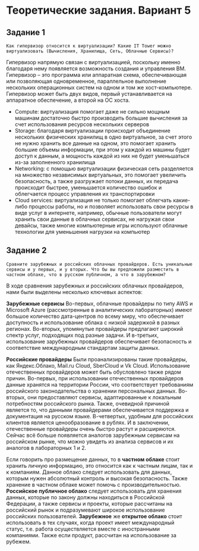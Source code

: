 # Теоретические задания. Вариант 5
## Задание 1
`Как гипервизор относится к виртуализации? Какие IT Tower можно виртуализовать (Вычисления, Хранилища, Сеть, Облачные Сервисы)?`

Гипервизор напрямую связан с виртуализацией, поскольку именно благодаря нему появляется возможность создания и управления ВМ. Гипервизор – это программа или аппаратная схема, обеспечивающая или позволяющая одновременное, параллельное выполнение нескольких операционных систем на одном и том же хост-компьютере. Гипервизор может быть двух видов, первый устанавливается на аппаратное обеспечение, а второй на ОС хоста.
 - Compute: виртуализация помогает даже не сильно мощным машинам достаточно быстро производить большие вычисления за счет использования ресурсов нескольких серверов
 - Storage: благодаря виртуализации происходит объединение нескольких физических хранилищ в одно виртуальное, за счет этого не нужно хранить все данные на одном, это помогает хранить большие объемы информации, при этом у каждой из машины будет доступ к данным, а мощность каждой из них не будет уменьшаться из-за заполненного хранилища
 - Networking: с помощью виртуализации физическая сеть разделяется на множество независимых виртуальных, это помогает увеличить безопасность, а также разгружает потоки данных, их передача происходит быстрее, уменьшается количество ошибок и облегчается процесс управления их транспортировки
 - Cloud services: виртуализация не только помогает облегчать какие-либо процессы работы, но и позволяет использовать свои ресурсы в виде услуг в интернете, например, обычные пользователи могут хранить свои данные в облачных сервисах, не нагружая свои девайсы, также многие компьютерные игры используют облачные технологии для уменьшения нагрузки на компьютер

## Задание 2
`Сравните зарубежных и российских облачных провайдеров. Есть уникальные сервисы и у первых, и у вторых. Что бы вы предложили разместить в частном облаке, что в русском публичном, а что в зарубежном?`

В ходе сравнения зарубежных и российских облачных провайдеров, нами были выделены несколько ключевых аспектов:

**Зарубежные сервисы**
Во-первых, облачные провайдеры по типу AWS и Microsoft Azure (рассмотренные в аналитических лабораторных) имеют большое количество дата-центров по всему миру, что обеспечивает доступность и использование облака с низкой задержкой в разных регионах.
Во-вторых, упомянутые провайдеры предлагают широкий спектр услуг, подходящих под разные задачи.
И в-третьих, использование зарубежных провайдеров обеспечивает безопасность и соответствие международным стандартам защиты данных.

**Российские провайдеры**
Были проанализированы такие провайдеры, как Яндекс.Облако, Mail.ru Cloud, SberCloud и Vk Cloud.
Использование отечественных провайдеров может быть обусловлено также рядом причин.
Во-первых, при использовании отечественных провайдеров данные хранятся на территории России, что соответствует требованиям российского законодательства о хранении персональных данных.
Во-вторых, они предоставляют сервисы, адаптированные к локальным потребностям российского рынка.
Также, очевидной причиной является то, что данными провайдерами обеспечивается поддержка и документация на русском языке.
В-четвертых, удобным для российских клиентов является ценообразование в рублях.
И в заключении, отечественные провайдеры очень быстро растут и расширяются. Сейчас всё больше появляется аналогов зарубежным сервисам на российском рынке, что можно увидеть из анализа сервисов и их аналогов в лабораторных 1 и 2.

Если говорить про размещение данных, то в **частном облаке** стоит хранить личную информацию, это относится как к частным лицам, так и к компаниям. Данное облако следует использовать для данных, которым нужен абсолютный контроль и высокая безопасность. Также хранение в частном облаке может помочь с производительностью.
**Российское публичное облако** следует использовать для хранения данных, которые по закону должны находиться в Российской Федерации, а также сервисы и проекты, которые рассчитаны на российский рынок и подразумевают широкое использование российских пользователей.
**Зарубежное** же **открытое облако** стоит использовать в тех случаях, когда проект имеет международный статус, т.е. работа осуществляется вместе с иностранными компаниями. Также если продукт, рассчитан на использование за рубежем.
